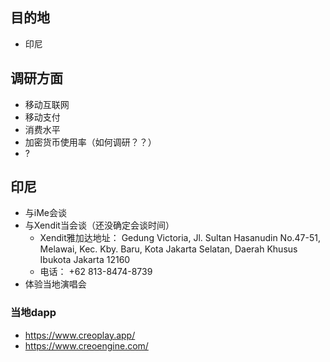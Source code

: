 <!--
 * @Author: yqq
 * @Email: youngqqcn@gmail.com
 * @Date: 2023-01-29 19:06:26
 * @Description: file content
-->

## 目的地

- 印尼

## 调研方面

- 移动互联网
- 移动支付
- 消费水平
- 加密货币使用率（如何调研？？）
- ?


## 印尼

- 与iMe会谈
- 与Xendit当会谈（还没确定会谈时间）
  - Xendit雅加达地址： Gedung Victoria, Jl. Sultan Hasanudin No.47-51, Melawai, Kec. Kby. Baru, Kota Jakarta Selatan, Daerah Khusus Ibukota Jakarta 12160
  - 电话： +62 813-8474-8739
- 体验当地演唱会


### 当地dapp

- https://www.creoplay.app/
- https://www.creoengine.com/

